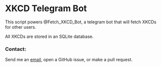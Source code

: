 # XKCD Telegram Bot #
This script powers @Fetch_XKCD_Bot, a telegram bot that will fetch XKCDs for other users.

All XKCDs are stored in an SQLite database.

### Contact: ###
Send me an [email](mailto:johnzdiiorio@gmail.com), open a GitHub issue, or make a pull request.
